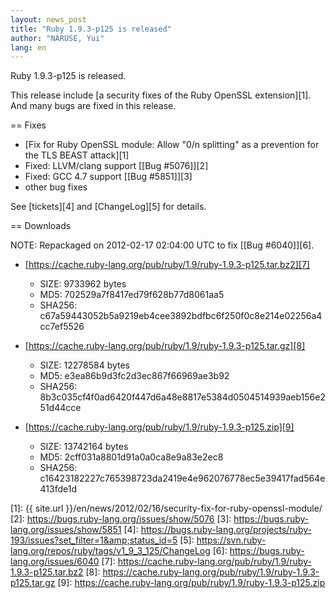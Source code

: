 ```yaml
---
layout: news_post
title: "Ruby 1.9.3-p125 is released"
author: "NARUSE, Yui"
lang: en
---
```


Ruby 1.9.3-p125 is released.

This release include [a security fixes of the Ruby OpenSSL
extension][1]. And many bugs are fixed in this release.

== Fixes

* [Fix for Ruby OpenSSL module: Allow \"0/n splitting\" as a prevention
  for the TLS BEAST attack][1]
* Fixed: LLVM/clang support [\[Bug #5076\]][2]
* Fixed: GCC 4.7 support [\[Bug #5851\]][3]
* other bug fixes

See [tickets][4] and [ChangeLog][5] for details.

== Downloads

NOTE: Repackaged on 2012-02-17 02:04:00 UTC to fix [\[Bug #6040\]][6].

* [https://cache.ruby-lang.org/pub/ruby/1.9/ruby-1.9.3-p125.tar.bz2][7]

  * SIZE: 9733962 bytes
  * MD5: 702529a7f8417ed79f628b77d8061aa5
  * SHA256: c67a59443052b5a9219eb4cee3892bdfbc6f250f0c8e214e02256a4cc7ef5526

* [https://cache.ruby-lang.org/pub/ruby/1.9/ruby-1.9.3-p125.tar.gz][8]

  * SIZE: 12278584 bytes
  * MD5: e3ea86b9d3fc2d3ec867f66969ae3b92
  * SHA256: 8b3c035cf4f0ad6420f447d6a48e8817e5384d0504514939aeb156e251d44cce

* [https://cache.ruby-lang.org/pub/ruby/1.9/ruby-1.9.3-p125.zip][9]

  * SIZE: 13742164 bytes
  * MD5: 2cff031a8801d91a0a0ca8e9a83e2ec8
  * SHA256: c16423182227c765398723da2419e4e962076778ec5e39417fad564e413fde1d



[1]: {{ site.url }}/en/news/2012/02/16/security-fix-for-ruby-openssl-module/
[2]: https://bugs.ruby-lang.org/issues/show/5076
[3]: https://bugs.ruby-lang.org/issues/show/5851
[4]: https://bugs.ruby-lang.org/projects/ruby-193/issues?set_filter=1&amp;status_id=5
[5]: https://svn.ruby-lang.org/repos/ruby/tags/v1_9_3_125/ChangeLog
[6]: https://bugs.ruby-lang.org/issues/6040
[7]: https://cache.ruby-lang.org/pub/ruby/1.9/ruby-1.9.3-p125.tar.bz2
[8]: https://cache.ruby-lang.org/pub/ruby/1.9/ruby-1.9.3-p125.tar.gz
[9]: https://cache.ruby-lang.org/pub/ruby/1.9/ruby-1.9.3-p125.zip
